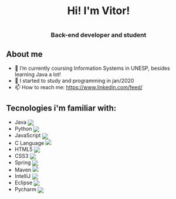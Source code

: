 
<h1 align="center"> Hi! I'm Vitor!<h1/>
<h3 align="center"> Back-end developer and student<h3/>   

## About me
- 🌱 I’m currently coursing Information Systems in UNESP, besides learning Java a lot!
- 🤔 I started to study and programming in jan/2020
- 📫 How to reach me: https://www.linkedin.com/feed/
 
## Tecnologies i'm familiar with:
- Java <img src="https://img.icons8.com/dusk/48/000000/java-coffee-cup-logo.png" align="center"/>
- Python <img src="https://img.icons8.com/dusk/48/000000/python.png" align="center"/>
- JavaScript <img src="https://img.icons8.com/dusk/48/000000/javascript-logo.png" align="center"/>
- C Language <img src="https://img.icons8.com/plasticine/48/000000/c.png"/>
- HTML5 <img src="https://img.icons8.com/dusk/48/000000/html-5.png" align="center"/>
- CSS3 <img src="https://img.icons8.com/dusk/48/000000/css3.png" align="center"/>
- Spring <img src="https://img.icons8.com/color/48/000000/spring-logo.png" align="center"/>
- Maven <img src="https://img.icons8.com/ios/48/000000/maven-ios.png"/>
- IntelliJ <img src="https://img.icons8.com/color/48/000000/intellij-idea.png" align="center"/>
- Eclipse <img src="https://img.icons8.com/officel/48/000000/java-eclipse.png" align="center"/>
- Pycharm <img src="https://img.icons8.com/color/48/000000/pycharm.png" align="center"/>
